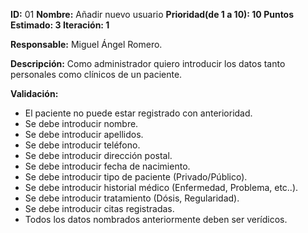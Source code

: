 
**ID:** 01        **Nombre:** Añadir nuevo usuario
**Prioridad(de 1 a 10): 10        Puntos Estimado: 3    Iteración: 1**

**Responsable:** Miguel Ángel Romero.

**Descripción:** Como administrador quiero introducir los datos tanto personales como clínicos de un paciente.

**Validación:**
- El paciente no puede estar registrado con anterioridad.
- Se debe introducir nombre.
- Se debe introducir apellidos.
- Se debe introducir teléfono.
- Se debe introducir dirección postal.
- Se debe introducir fecha de nacimiento.
- Se debe introducir tipo de paciente (Privado/Público).
- Se debe introducir historial médico (Enfermedad, Problema, etc..).
- Se debe introducir tratamiento (Dósis, Regularidad).
- Se debe introducir citas registradas.
- Todos los datos nombrados anteriormente deben ser verídicos.
